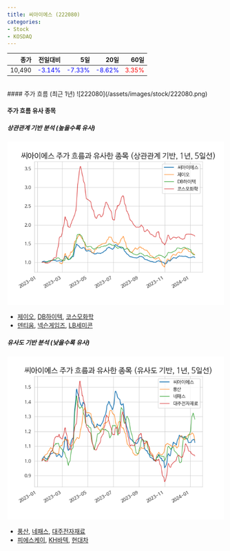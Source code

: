```yaml
---
title: 씨아이에스 (222080)
categories:
- Stock
- KOSDAQ
---
```


|종가|전일대비|5일|20일|60일|
|---:|-------:|--:|---:|---:|
|10,490|<span style="color: blue">-3.14%</span>|<span style="color: blue">-7.33%</span>|<span style="color: blue">-8.62%</span>|<span style="color: red">3.35%</span>|

<!-- more -->
<br>
#### 주가 흐름 (최근 1년)
![222080](/assets/images/stock/222080.png)

#### 주가 흐름 유사 종목

##### 상관관계 기반 분석 (높을수록 유사)
![222080](/assets/images/stock/222080_corr.png)
- [제이오](/418550/), [DB하이텍](/000990/), [코스모화학](/005420/)
- [덴티움](/145720/), [넥슨게임즈](/225570/), [LB세미콘](/061970/)

##### 유사도 기반 분석 (낮을수록 유사)	
![222080](/assets/images/stock/222080_sim.png)
- [풍산](/103140/), [네패스](/033640/), [대주전자재료](/078600/)
- [피에스케이](/319660/), [KH바텍](/060720/), [현대차](/005380/)